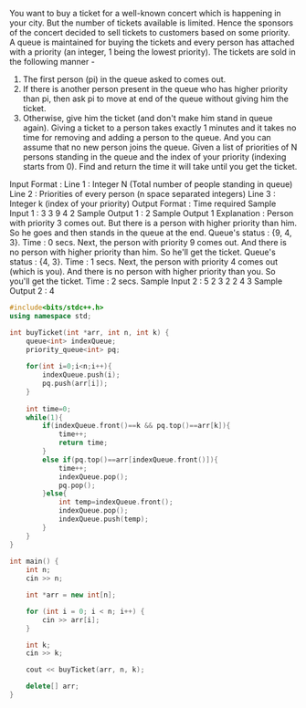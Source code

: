 You want to buy a ticket for a well-known concert which is happening in your city. 
But the number of tickets available is limited. Hence the sponsors of the concert decided to
sell tickets to customers based on some priority.
A queue is maintained for buying the tickets and every person has attached with a priority
(an integer, 1 being the lowest priority). The tickets are sold in the following manner -
1. The first person (pi) in the queue asked to comes out.
2. If there is another person present in the queue who has higher priority than pi,
   then ask pi to move at end of the queue without giving him the ticket.
3. Otherwise, give him the ticket (and don't make him stand in queue again).
Giving a ticket to a person takes exactly 1 minutes and it takes no time for removing and adding a person to the queue.
And you can assume that no new person joins the queue.
Given a list of priorities of N persons standing in the queue and the index of your priority (indexing starts from 0).
Find and return the time it will take until you get the ticket.

Input Format :
Line 1 : Integer N (Total number of people standing in queue)
Line 2 : Priorities of every person (n space separated integers)
Line 3 : Integer k (index of your priority)
Output Format :
Time required
Sample Input 1 :
3
3 9 4
2
Sample Output 1 :
2
Sample Output 1 Explanation :
Person with priority 3 comes out. But there is a person with higher priority than him. So he goes and then stands in the queue at the end. Queue's status : {9, 4, 3}. Time : 0 secs.
Next, the person with priority 9 comes out. And there is no person with higher priority than him. So he'll get the ticket. Queue's status : {4, 3}. Time : 1 secs.
Next, the person with priority 4 comes out (which is you). And there is no person with higher priority than you. So you'll get the ticket. Time : 2 secs.
Sample Input 2 :
5
2 3 2 2 4
3
Sample Output 2 :
4

```cpp
#include<bits/stdc++.h>
using namespace std;

int buyTicket(int *arr, int n, int k) {
    queue<int> indexQueue;
    priority_queue<int> pq;
    
    for(int i=0;i<n;i++){
        indexQueue.push(i);
        pq.push(arr[i]);
    }
    
    int time=0;
    while(1){
        if(indexQueue.front()==k && pq.top()==arr[k]){
            time++;
            return time;
        }
        else if(pq.top()==arr[indexQueue.front()]){
            time++;
            indexQueue.pop();
            pq.pop();
        }else{
            int temp=indexQueue.front();
            indexQueue.pop();
            indexQueue.push(temp);
        }
    }
}
                          
int main() {
    int n;
    cin >> n;

    int *arr = new int[n];

    for (int i = 0; i < n; i++) {
        cin >> arr[i];
    }

    int k;
    cin >> k;

    cout << buyTicket(arr, n, k);

    delete[] arr;
}
```
